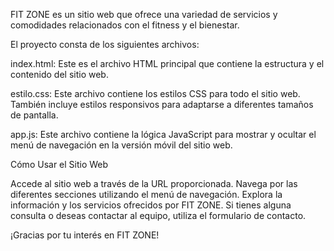 FIT ZONE es un sitio web que ofrece una variedad de servicios y comodidades relacionados con el fitness y el bienestar.

El proyecto consta de los siguientes archivos:

index.html:
Este es el archivo HTML principal que contiene la estructura y el contenido del sitio web.

estilo.css:
Este archivo contiene los estilos CSS para todo el sitio web.
También incluye estilos responsivos para adaptarse a diferentes tamaños de pantalla.

app.js:
Este archivo contiene la lógica JavaScript para mostrar y ocultar el menú de navegación en la versión móvil del sitio web.


Cómo Usar el Sitio Web

Accede al sitio web a través de la URL proporcionada.
Navega por las diferentes secciones utilizando el menú de navegación.
Explora la información y los servicios ofrecidos por FIT ZONE.
Si tienes alguna consulta o deseas contactar al equipo, utiliza el formulario de contacto.

¡Gracias por tu interés en FIT ZONE!
